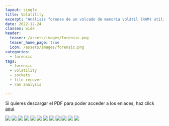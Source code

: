 ```yaml
---
layout: single
title: Volatility
excerpt: "Análisis forense de un volcado de memoria volátil (RAM) utilizando Volatility"
date: 2022-12-24
classes: wide
header:
  teaser: /assets/images/forensic.png
  teaser_home_page: true
  icon: /assets/images/forensic.png
categories:
  - forensic
tags:  
  - forensic
  - volatility
  - sockets
  - file recover
  - ram analysis

---
```


Si quieres descargar el PDF para poder acceder a los enlaces, haz click [aquí](/assets/images/papers-volatility/volatility.pdf).

![](/assets/images/papers-volatility/volatility1.jpg)
![](/assets/images/papers-volatility/volatility2.jpg)
![](/assets/images/papers-volatility/volatility3.jpg)
![](/assets/images/papers-volatility/volatility4.jpg)
![](/assets/images/papers-volatility/volatility5.jpg)
![](/assets/images/papers-volatility/volatility6.jpg)
![](/assets/images/papers-volatility/volatility7.jpg)
![](/assets/images/papers-volatility/volatility8.jpg)
![](/assets/images/papers-volatility/volatility9.jpg)
![](/assets/images/papers-volatility/volatility10.jpg)
![](/assets/images/papers-volatility/volatility11.jpg)
![](/assets/images/papers-volatility/volatility12.jpg)